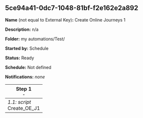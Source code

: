 ## 5ce94a41-0dc7-1048-81bf-f2e162e2a892

**Name** (not equal to External Key)**:** Create Online Journeys 1

**Description:** n/a

**Folder:** my automations/Test/

**Started by:** Schedule

**Status:** Ready

**Schedule:** Not defined

**Notifications:** _none_


| Step 1<br>_<small>-</small>_ |
| --- |
| _1.1: script_<br>Create_OE_J1 |
